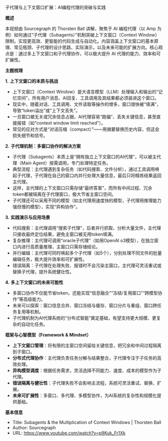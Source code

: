 子代理与上下文窗口扩展：AI编程代理的突破与实践

  

**概述**

  

本视频由 Sourcegraph 的 Thorsten Ball 讲解，聚焦于 AI 编程代理（以 Amp 为例）如何通过“子代理（Subagents）”机制突破上下文窗口（Context Window）限制，实现更高效、更智能的代码生成与自动化。内容涵盖上下文窗口的基本原理、常见瓶颈、子代理的设计思路、实际演示，以及未来可能的扩展方向。核心观点是：通过多上下文窗口和子代理协作，可以极大提升 AI 代理的能力、效率和可扩展性。

  

**主题梳理**

  

**1.** **上下文窗口的本质与挑战**

- 上下文窗口（Context Window）是大语言模型（LLM）处理输入和输出的“记忆空间”，所有用户消息、AI回复、工具调用及其结果都必须装进这个窗口。
- 现实中，随着对话、工具调用、文件读取等操作的增多，窗口很快被“填满”，导致“token溢出”或“上下文丢失”。
- 一旦窗口被无关或冗余信息占据，AI代理容易“跑偏”、丢失关键信息，甚至直接报错（如“context window limit reached”）。
- 常见的应对方式是“对话压缩（compact）”——用摘要替换历史内容，但这会损失细节和信号。

  

**2.** **子代理机制：多窗口协作的解决方案**

- 子代理（Subagents）本质上是“拥有独立上下文窗口的AI代理”，可以被主代理（Main Agent）按需调用，专门处理特定任务。
- 典型流程：主代理遇到复杂任务（如代码搜索、文件分析），通过工具调用唤起子代理，子代理在自己的窗口内并行处理大量信息，最后只将精炼结果返回主代理。
- 这样，主代理的上下文窗口只需存储“最终答案”，而所有中间过程、冗余token都被隔离在子代理窗口，极大节省主窗口空间。
- 子代理还可以采用不同的模型（如主代理用速度快的模型，子代理用推理能力强但慢的模型），实现“异构协作”。

  

**3.** **实践演示与应用场景**

- 代码搜索：主代理调用“搜索子代理”，后者并行抓取、分析大量文件，主代理只接收最终定位结果，避免主窗口被无用token填满。
- 复杂推理：主代理可调用“oracle子代理”（如用OpenAI o3模型），在独立窗口内进行高质量推理，主窗口只需存储结论。
- 并行编辑：主代理可同时唤起多个子代理（如5个），分别处理不同文件的批量编辑任务，极大提升效率和可扩展性。
- 错误隔离：子代理在处理失败、报错时不会污染主窗口，主代理可灵活重试或替换子代理，提升系统健壮性。

  

**4.** **多上下文窗口的未来可能性**

- 多窗口协作不仅能节省token，还能实现“信息融合”“冻结/复用窗口”“跨模型协作”等高级能力。
- 未来可以探索：窗口信息合并、窗口冻结与缓存、窗口分片与重组、窗口跨任务复用等机制。
- 子代理机制为AI代理系统的“分布式智能”奠定基础，有望支持更大规模、更复杂的自动化任务。

  

**框架与心智模型（****Framework & Mindset****）**

- **上下文窗口管理**：将有限的主窗口空间留给关键信息，把冗余和中间过程隔离到子窗口。
- **分布式代理协作**：主代理负责任务分解与结果整合，子代理专注于子任务的高效处理。
- **异构模型调度**：根据任务需求，灵活选择不同能力、速度、成本的模型作为子代理。
- **错误隔离与健壮性**：子代理失败不会影响主流程，系统可灵活重试、替换、扩展。
- **未来可扩展性**：多窗口、多代理、多模型协作，为AI系统的复杂性和规模化提供基础。

  

**基本信息**

- Title: Subagents & the Multiplication of Context Windows | Thorsten Ball
- Author: Sourcegraph
- URL: https://www.youtube.com/watch?v=p9Kuk_Fr1Xk
